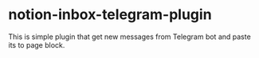# notion-inbox-telegram-plugin
This is simple plugin that get new messages from Telegram bot and paste its to page block.
